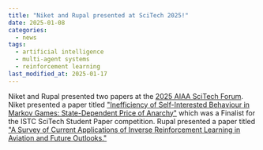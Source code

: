 ```yaml
---
title: "Niket and Rupal presented at SciTech 2025!"
date: 2025-01-08
categories:
  - news
tags:
  - artificial intelligence
  - multi-agent systems
  - reinforcement learning
last_modified_at: 2025-01-17
---
```


Niket and Rupal presented two papers at the [2025 AIAA SciTech Forum](https://www.aiaa.org/scitech/). Niket presented a paper titled ["Inefficiency of Self-Interested Behaviour in Markov Games: State-Dependent Price of Anarchy"](https://arc.aiaa.org/doi/10.2514/6.2025-1929) which was a Finalist for the ISTC SciTech Student Paper competition. Rupal presented a paper titled ["A Survey of Current Applications of Inverse Reinforcement Learning in Aviation and Future Outlooks."](https://arc.aiaa.org/doi/10.2514/6.2025-1540)